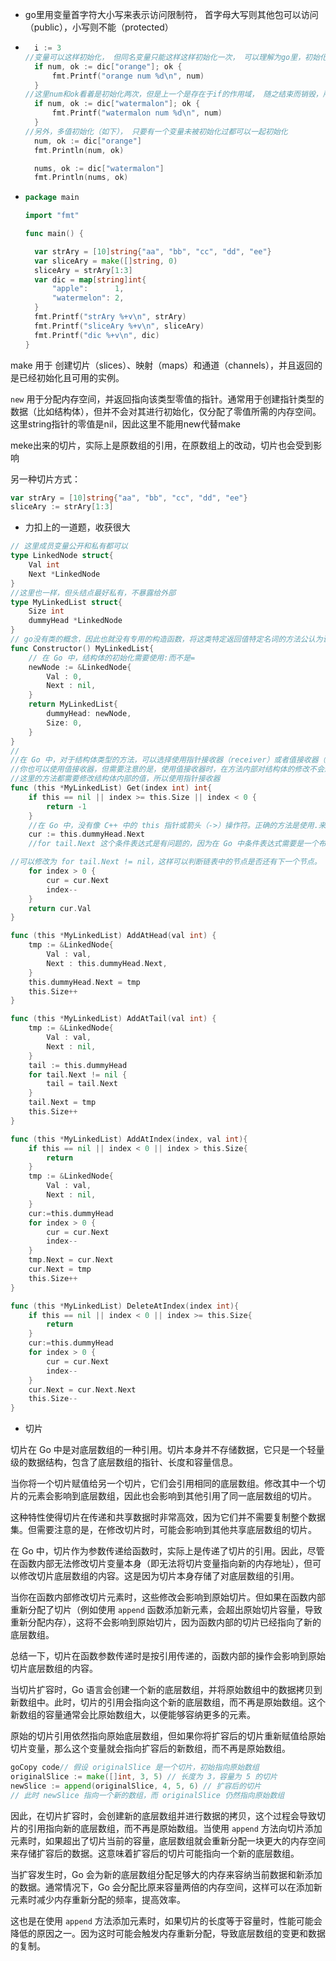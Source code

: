 - go里用变量首字符大小写来表示访问限制符， 首字母大写则其他包可以访问（public），小写则不能（protected）

- ``` go
  	i := 3 											
  //变量可以这样初始化， 但同名变量只能这样这样初始化一次， 可以理解为go里，初始化分两步，先分布内存， 再赋值，但一个变量只能分布内存一次
  	if num, ok := dic["orange"]; ok {				
  		fmt.Printf("orange num %d\n", num)
  	}
  //这里num和ok看着是初始化两次，但是上一个是存在于if的作用域， 随之结束而销毁，所以这里不会有问题
  	if num, ok := dic["watermalon"]; ok {
  		fmt.Printf("watermalon num %d\n", num)
  	}
  //另外，多值初始化（如下）， 只要有一个变量未被初始化过都可以一起初始化
  	num, ok := dic["orange"]
  	fmt.Println(num, ok)
  
  	nums, ok := dic["watermalon"]
  	fmt.Println(nums, ok)
  ```

- ``` go
  package main
  
  import "fmt"
  
  func main() {
  
  	var strAry = [10]string{"aa", "bb", "cc", "dd", "ee"}
  	var sliceAry = make([]string, 0)
  	sliceAry = strAry[1:3]
  	var dic = map[string]int{
  		"apple":      1,
  		"watermelon": 2,
  	}
  	fmt.Printf("strAry %+v\n", strAry)
  	fmt.Printf("sliceAry %+v\n", sliceAry)
  	fmt.Printf("dic %+v\n", dic)
  }
  ```

make 用于 创建切片（slices）、映射（maps）和通道（channels），并且返回的是已经初始化且可用的实例。

`new` 用于分配内存空间，并返回指向该类型零值的指针。通常用于创建指针类型的数据（比如结构体），但并不会对其进行初始化，仅分配了零值所需的内存空间。这里string指针的零值是nil，因此这里不能用new代替make

meke出来的切片，实际上是原数组的引用，在原数组上的改动，切片也会受到影响

另一种切片方式：

``` go
var strAry = [10]string{"aa", "bb", "cc", "dd", "ee"} 
sliceAry := strAry[1:3]
```

- 力扣上的一道题，收获很大

``` go
// 这里成员变量公开和私有都可以
type LinkedNode struct{
    Val int
    Next *LinkedNode
}
//这里也一样，但头结点最好私有，不暴露给外部
type MyLinkedList struct{
    Size int
    dummyHead *LinkedNode
}
// go没有类的概念，因此也就没有专用的构造函数，将这类特定返回值特定名词的方法公认为该类的构造函数
func Constructor() MyLinkedList{
    // 在 Go 中，结构体的初始化需要使用:而不是=
    newNode := &LinkedNode{
        Val : 0,
        Next : nil,
    }
    return MyLinkedList{
        dummyHead: newNode,
        Size: 0,
    }
}
// 
//在 Go 中，对于结构体类型的方法，可以选择使用指针接收器（receiver）或者值接收器（receiver）。func (this *MyLinkedList) get(index int) int 中的 //(this *MyLinkedList) 就是一个指针接收器。
//你也可以使用值接收器，但需要注意的是，使用值接收器时，在方法内部对结构体的修改不会影响到原始结构体，因为值接收器传递的是结构体的副本。
//这里的方法都需要修改结构体内部的值，所以使用指针接收器
func (this *MyLinkedList) Get(index int) int{
    if this == nil || index >= this.Size || index < 0 {
        return -1
    }
    //在 Go 中，没有像 C++ 中的 this 指针或箭头（->）操作符。正确的方法是使用.来访问结构体的字段和方法，同时 Go 中也没有 while 循环，而是使用 for 循环来实现迭代
    cur := this.dummyHead.Next
    //for tail.Next 这个条件表达式是有问题的，因为在 Go 中条件表达式需要是一个布尔类型，而 tail.Next 是一个指针，不能直接用于条件判断。

//可以修改为 for tail.Next != nil，这样可以判断链表中的节点是否还有下一个节点。
    for index > 0 {
        cur = cur.Next
        index--
    }
    return cur.Val
}

func (this *MyLinkedList) AddAtHead(val int) {
    tmp := &LinkedNode{
        Val : val,
        Next : this.dummyHead.Next,
    }
    this.dummyHead.Next = tmp
    this.Size++
}

func (this *MyLinkedList) AddAtTail(val int) {
    tmp := &LinkedNode{
        Val : val,
        Next : nil,
    }
    tail := this.dummyHead
    for tail.Next != nil {
        tail = tail.Next
    }
    tail.Next = tmp
    this.Size++
}

func (this *MyLinkedList) AddAtIndex(index, val int){
    if this == nil || index < 0 || index > this.Size{
        return
    }
    tmp := &LinkedNode{
        Val : val,
        Next : nil,
    }
    cur:=this.dummyHead
    for index > 0 {
        cur = cur.Next
        index--
    }
    tmp.Next = cur.Next
    cur.Next = tmp
    this.Size++
}

func (this *MyLinkedList) DeleteAtIndex(index int){
    if this == nil || index < 0 || index >= this.Size{
        return
    }
    cur:=this.dummyHead
    for index > 0 {
        cur = cur.Next
        index--
    }
    cur.Next = cur.Next.Next
    this.Size--
}
```



- 切片

切片在 Go 中是对底层数组的一种引用。切片本身并不存储数据，它只是一个轻量级的数据结构，包含了底层数组的指针、长度和容量信息。

当你将一个切片赋值给另一个切片，它们会引用相同的底层数组。修改其中一个切片的元素会影响到底层数组，因此也会影响到其他引用了同一底层数组的切片。

这种特性使得切片在传递和共享数据时非常高效，因为它们并不需要复制整个数据集。但需要注意的是，在修改切片时，可能会影响到其他共享底层数组的切片。

在 Go 中，切片作为参数传递给函数时，实际上是传递了切片的引用。因此，尽管在函数内部无法修改切片变量本身（即无法将切片变量指向新的内存地址），但可以修改切片底层数组的内容。这是因为切片本身存储了对底层数组的引用。

当你在函数内部修改切片元素时，这些修改会影响到原始切片。但如果在函数内部重新分配了切片（例如使用 `append` 函数添加新元素，会超出原始切片容量，导致重新分配内存），这将不会影响到原始切片，因为函数内部的切片已经指向了新的底层数组。

总结一下，切片在函数参数传递时是按引用传递的，函数内部的操作会影响到原始切片底层数组的内容。


当切片扩容时，Go 语言会创建一个新的底层数组，并将原始数组中的数据拷贝到新数组中。此时，切片的引用会指向这个新的底层数组，而不再是原始数组。这个新数组的容量通常会比原始数组大，以便能够容纳更多的元素。

原始的切片引用依然指向原始底层数组，但如果你将扩容后的切片重新赋值给原始切片变量，那么这个变量就会指向扩容后的新数组，而不再是原始数组。

```go
goCopy code// 假设 originalSlice 是一个切片，初始指向原始数组
originalSlice := make([]int, 3, 5) // 长度为 3，容量为 5 的切片
newSlice := append(originalSlice, 4, 5, 6) // 扩容后的切片
// 此时 newSlice 指向一个新的数组，而 originalSlice 仍然指向原始数组
```

因此，在切片扩容时，会创建新的底层数组并进行数据的拷贝，这个过程会导致切片的引用指向新的底层数组，而不再是原始数组。当使用 `append` 方法向切片添加元素时，如果超出了切片当前的容量，底层数组就会重新分配一块更大的内存空间来存储扩容后的数据。这意味着扩容后的切片可能指向一个新的底层数组。

当扩容发生时，Go 会为新的底层数组分配足够大的内存来容纳当前数据和新添加的数据。通常情况下，Go 会分配比原来容量两倍的内存空间，这样可以在添加新元素时减少内存重新分配的频率，提高效率。

这也是在使用 `append` 方法添加元素时，如果切片的长度等于容量时，性能可能会降低的原因之一。因为这时可能会触发内存重新分配，导致底层数组的变更和数据的复制。
